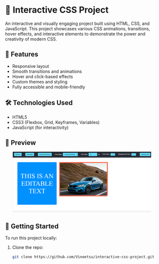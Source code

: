 
# 🎨 Interactive CSS Project

An interactive and visually engaging project built using HTML, CSS, and JavaScript. This project showcases various CSS animations, transitions, hover effects, and interactive elements to demonstrate the power and creativity of modern CSS.

## 🌟 Features

- Responsive layout
- Smooth transitions and animations
- Hover and click-based effects
- Custom themes and styling
- Fully accessible and mobile-friendly

## 🛠️ Technologies Used

- HTML5
- CSS3 (Flexbox, Grid, Keyframes, Variables)
- JavaScript (for interactivity)

## 📸 Preview

<p align="center">
  <img src="Screenshot 2025-05-10 193331.png" alt="ScribShoe UI" width="90%" />
</p>

## 🚀 Getting Started

To run this project locally:

1. Clone the repo:
   ```bash
   git clone https://github.com/Vineetsu/interactive-css-project.git
